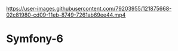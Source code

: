 
https://user-images.githubusercontent.com/79203955/121875668-02c81980-cd09-11eb-8749-7261ab69ee44.mp4

# Symfony-6
